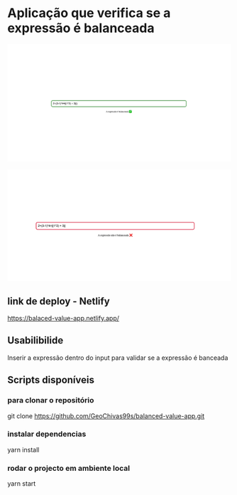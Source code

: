 # Aplicação que verifica se a expressão é balanceada


![Alt text](image.png)

![Alt text](image-1.png)


## link de deploy - Netlify 
https://balaced-value-app.netlify.app/


## Usabilibilide 

Inserir a expressão dentro do input para validar se a expressão é banceada

## Scripts disponíveis

###  para clonar o repositório

git clone  https://github.com/GeoChivas99s/balanced-value-app.git

### instalar dependencias 

yarn install

###  rodar o projecto em ambiente local
 
yarn start
